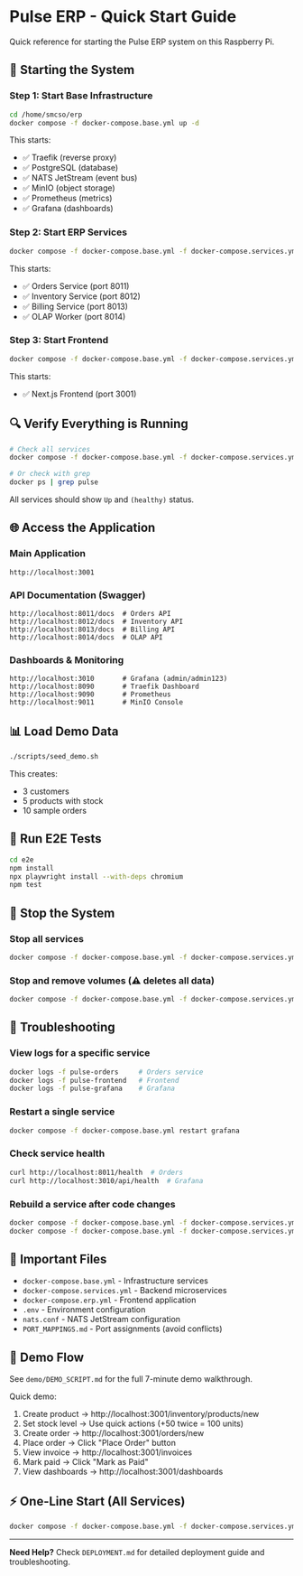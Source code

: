 # Pulse ERP - Quick Start Guide

Quick reference for starting the Pulse ERP system on this Raspberry Pi.

## 🚀 Starting the System

### Step 1: Start Base Infrastructure

```bash
cd /home/smcso/erp
docker compose -f docker-compose.base.yml up -d
```

This starts:
- ✅ Traefik (reverse proxy)
- ✅ PostgreSQL (database)
- ✅ NATS JetStream (event bus)
- ✅ MinIO (object storage)
- ✅ Prometheus (metrics)
- ✅ Grafana (dashboards)

### Step 2: Start ERP Services

```bash
docker compose -f docker-compose.base.yml -f docker-compose.services.yml up -d
```

This starts:
- ✅ Orders Service (port 8011)
- ✅ Inventory Service (port 8012)
- ✅ Billing Service (port 8013)
- ✅ OLAP Worker (port 8014)

### Step 3: Start Frontend

```bash
docker compose -f docker-compose.base.yml -f docker-compose.services.yml -f docker-compose.erp.yml up -d
```

This starts:
- ✅ Next.js Frontend (port 3001)

## 🔍 Verify Everything is Running

```bash
# Check all services
docker compose -f docker-compose.base.yml -f docker-compose.services.yml -f docker-compose.erp.yml ps

# Or check with grep
docker ps | grep pulse
```

All services should show `Up` and `(healthy)` status.

## 🌐 Access the Application

### Main Application
```
http://localhost:3001
```

### API Documentation (Swagger)
```
http://localhost:8011/docs  # Orders API
http://localhost:8012/docs  # Inventory API
http://localhost:8013/docs  # Billing API
http://localhost:8014/docs  # OLAP API
```

### Dashboards & Monitoring
```
http://localhost:3010       # Grafana (admin/admin123)
http://localhost:8090       # Traefik Dashboard
http://localhost:9090       # Prometheus
http://localhost:9011       # MinIO Console
```

## 📊 Load Demo Data

```bash
./scripts/seed_demo.sh
```

This creates:
- 3 customers
- 5 products with stock
- 10 sample orders

## 🧪 Run E2E Tests

```bash
cd e2e
npm install
npx playwright install --with-deps chromium
npm test
```

## 🛑 Stop the System

### Stop all services
```bash
docker compose -f docker-compose.base.yml -f docker-compose.services.yml -f docker-compose.erp.yml down
```

### Stop and remove volumes (⚠️ deletes all data)
```bash
docker compose -f docker-compose.base.yml -f docker-compose.services.yml -f docker-compose.erp.yml down -v
```

## 🔧 Troubleshooting

### View logs for a specific service
```bash
docker logs -f pulse-orders     # Orders service
docker logs -f pulse-frontend   # Frontend
docker logs -f pulse-grafana    # Grafana
```

### Restart a single service
```bash
docker compose -f docker-compose.base.yml restart grafana
```

### Check service health
```bash
curl http://localhost:8011/health  # Orders
curl http://localhost:3010/api/health  # Grafana
```

### Rebuild a service after code changes
```bash
docker compose -f docker-compose.base.yml -f docker-compose.services.yml build orders
docker compose -f docker-compose.base.yml -f docker-compose.services.yml up -d orders
```

## 📁 Important Files

- `docker-compose.base.yml` - Infrastructure services
- `docker-compose.services.yml` - Backend microservices
- `docker-compose.erp.yml` - Frontend application
- `.env` - Environment configuration
- `nats.conf` - NATS JetStream configuration
- `PORT_MAPPINGS.md` - Port assignments (avoid conflicts)

## 🎯 Demo Flow

See `demo/DEMO_SCRIPT.md` for the full 7-minute demo walkthrough.

Quick demo:
1. Create product → http://localhost:3001/inventory/products/new
2. Set stock level → Use quick actions (+50 twice = 100 units)
3. Create order → http://localhost:3001/orders/new
4. Place order → Click "Place Order" button
5. View invoice → http://localhost:3001/invoices
6. Mark paid → Click "Mark as Paid"
7. View dashboards → http://localhost:3001/dashboards

## ⚡ One-Line Start (All Services)

```bash
docker compose -f docker-compose.base.yml -f docker-compose.services.yml -f docker-compose.erp.yml up -d && docker compose -f docker-compose.base.yml -f docker-compose.services.yml -f docker-compose.erp.yml ps
```

---

**Need Help?** Check `DEPLOYMENT.md` for detailed deployment guide and troubleshooting.
